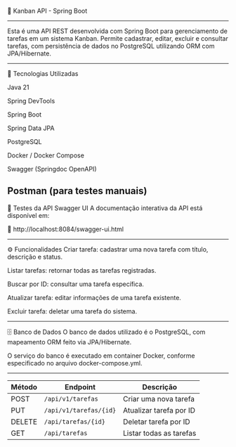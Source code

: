 📝 Kanban API - Spring Boot

---

Esta é uma API REST desenvolvida com Spring Boot para gerenciamento de tarefas em um sistema Kanban. Permite cadastrar, editar, excluir e consultar tarefas, com persistência de dados no PostgreSQL utilizando ORM com JPA/Hibernate.

---

🚀 Tecnologias Utilizadas

Java 21

Spring DevTools

Spring Boot

Spring Data JPA

PostgreSQL

Docker / Docker Compose

Swagger (Springdoc OpenAPI)

Postman (para testes manuais)
---

🧪 Testes da API
Swagger UI
A documentação interativa da API está disponível em:

📍 http://localhost:8084/swagger-ui.html

---

⚙️ Funcionalidades
Criar tarefa: cadastrar uma nova tarefa com título, descrição e status.

Listar tarefas: retornar todas as tarefas registradas.

Buscar por ID: consultar uma tarefa específica.

Atualizar tarefa: editar informações de uma tarefa existente.

Excluir tarefa: deletar uma tarefa do sistema.

---

🗄️ Banco de Dados
O banco de dados utilizado é o PostgreSQL, com mapeamento ORM feito via JPA/Hibernate.

O serviço do banco é executado em container Docker, conforme especificado no arquivo docker-compose.yml.

---

| Método | Endpoint               | Descrição               |
| ------ | ---------------------- | ----------------------- |
| POST   | `/api/v1/tarefas`      | Criar uma nova tarefa   |
| PUT    | `/api/v1/tarefas/{id}` | Atualizar tarefa por ID |
| DELETE | `/api/tarefas/{id}`    | Deletar tarefa por ID   |
| GET    | `/api/tarefas`         | Listar todas as tarefas |

